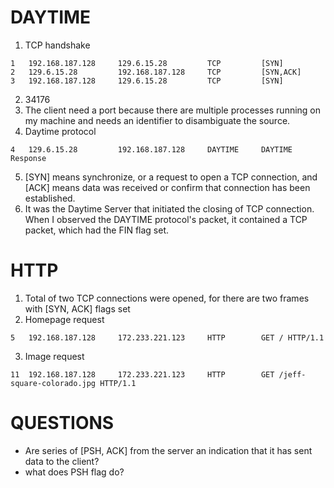 # DAYTIME

1. TCP handshake
```
1   192.168.187.128     129.6.15.28         TCP         [SYN]
2   129.6.15.28         192.168.187.128     TCP         [SYN,ACK]
3   192.168.187.128     129.6.15.28         TCP         [SYN]
```
2. 34176 
3. The client need a port because there are multiple processes running on my machine and needs an identifier to disambiguate the source.
4. Daytime protocol
```
4   129.6.15.28         192.168.187.128     DAYTIME     DAYTIME Response
``` 
5. [SYN] means synchronize, or a request to open a TCP connection, and [ACK] means data was received or confirm that connection has been established. 
6. It was the Daytime Server that initiated the closing of TCP connection. When I observed the DAYTIME protocol's packet, it contained a TCP packet, which had the FIN flag set.

# HTTP
1. Total of two TCP connections were opened, for there are two frames with [SYN, ACK] flags set
2. Homepage request
```
5   192.168.187.128     172.233.221.123     HTTP        GET / HTTP/1.1
```
3. Image request 
```
11  192.168.187.128     172.233.221.123     HTTP        GET /jeff-square-colorado.jpg HTTP/1.1
```

# QUESTIONS

- Are series of [PSH, ACK] from the server an indication that it has sent data to the client? 
- what does PSH flag do? 
